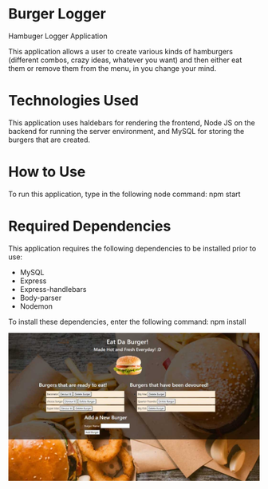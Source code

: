 # Burger Logger
Hambuger Logger Application

This application allows a user to create various kinds of hamburgers (different combos, crazy ideas, whatever you want) and then either eat them or remove them from the menu, in you change your mind.


# Technologies Used
This application uses haldebars for rendering the frontend, Node JS on the backend for running the server environment, and MySQL for storing the burgers that are created.  


# How to Use
To run this application, type in the following node command:
npm start


# Required Dependencies
This application requires the following dependencies to be installed prior to use:

* MySQL
* Express
* Express-handlebars
* Body-parser
* Nodemon

To install these dependencies, enter the following command:
npm install

![Application Screenshot](public/assets/img/screenshot.jpg)